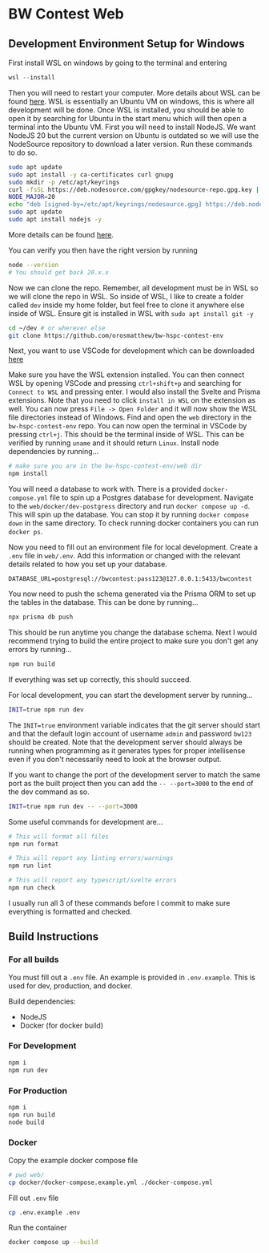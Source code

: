 # BW Contest Web

## Development Environment Setup for Windows

First install WSL on windows by going to the terminal and entering

```powershell
wsl --install
```

Then you will need to restart your computer. More details about WSL can be found [here](https://learn.microsoft.com/en-us/windows/wsl/). WSL is essentially an Ubuntu VM on windows, this is where all development will be done. Once WSL is installed, you should be able to open it by searching for Ubuntu in the start menu which will then open a terminal into the Ubuntu VM. First you will need to install NodeJS. We want NodeJS 20 but the current version on Ubuntu is outdated so we will use the NodeSource repository to download a later version. Run these commands to do so.

```bash
sudo apt update
sudo apt install -y ca-certificates curl gnupg
sudo mkdir -p /etc/apt/keyrings
curl -fsSL https://deb.nodesource.com/gpgkey/nodesource-repo.gpg.key | sudo gpg --dearmor -o /etc/apt/keyrings/nodesource.gpg
NODE_MAJOR=20
echo "deb [signed-by=/etc/apt/keyrings/nodesource.gpg] https://deb.nodesource.com/node_$NODE_MAJOR.x nodistro main" | sudo tee /etc/apt/sources.list.d/nodesource.list
sudo apt update
sudo apt install nodejs -y
```

More details can be found [here](https://github.com/nodesource/distributions).

You can verify you then have the right version by running

```bash
node --version
# You should get back 20.x.x
```

Now we can clone the repo. Remember, all development must be in WSL so we will clone the repo in WSL. So inside of WSL, I like to create a folder called `dev` inside my home folder, but feel free to clone it anywhere else inside of WSL. Ensure git is installed in WSL with `sudo apt install git -y`

```bash
cd ~/dev # or wherever else
git clone https://github.com/orosmatthew/bw-hspc-contest-env
```

Next, you want to use VSCode for development which can be downloaded [here](https://code.visualstudio.com/)

Make sure you have the WSL extension installed. You can then connect WSL by opening VSCode and pressing `ctrl+shift+p` and searching for `Connect to WSL` and pressing enter. I would also install the Svelte and Prisma extensions. Note that you need to click `install in WSL` on the extension as well. You can now press `File -> Open Folder` and it will now show the WSL file directories instead of Windows. Find and open the `web` directory in the `bw-hspc-contest-env` repo. You can now open the terminal in VSCode by pressing `ctrl+j`. This should be the terminal inside of WSL. This can be verified by running `uname` and it should return `Linux`. Install node dependencies by running...

```bash
# make sure you are in the bw-hspc-contest-env/web dir
npm install
```

You will need a database to work with. There is a provided `docker-compose.yml` file to spin up a Postgres database for development. Navigate to the `web/docker/dev-postgress` directory and run `docker compose up -d`. This will spin up the database. You can stop it by running `docker compose down` in the same directory. To check running docker containers you can run `docker ps`.

Now you need to fill out an environment file for local development. Create a `.env` file in `web/.env`. Add this information or changed with the relevant details related to how you set up your database.

```env
DATABASE_URL=postgresql://bwcontest:pass123@127.0.0.1:5433/bwcontest
```

You now need to push the schema generated via the Prisma ORM to set up the tables in the database. This can be done by running...

```bash
npx prisma db push
```

This should be run anytime you change the database schema. Next I would recommend trying to build the entire project to make sure you don't get any errors by running...

```bash
npm run build
```

If everything was set up correctly, this should succeed.

For local development, you can start the development server by running...

```bash
INIT=true npm run dev
```

The `INIT=true` environment variable indicates that the git server should start and that the default login account of username `admin` and password `bw123` should be created. Note that the development server should always be running when programming as it generates types for proper intellisense even if you don't necessarily need to look at the browser output.

If you want to change the port of the development server to match the same port as the built project then you can add the `-- --port=3000` to the end of the dev command as so.

```bash
INIT=true npm run dev -- --port=3000
```

Some useful commands for development are...

```bash
# This will format all files
npm run format

# This will report any linting errors/warnings
npm run lint

# This will report any typescript/svelte errors
npm run check
```

I usually run all 3 of these commands before I commit to make sure everything is formatted and checked.

## Build Instructions

### For all builds

You must fill out a `.env` file. An example is provided in `.env.example`. This is used for dev, production, and docker.

Build dependencies:

- NodeJS
- Docker (for docker build)

### For Development

```bash
npm i
npm run dev
```

### For Production

```bash
npm i
npm run build
node build
```

### Docker

Copy the example docker compose file

```bash
# pwd web/
cp docker/docker-compose.example.yml ./docker-compose.yml
```

Fill out `.env` file

```bash
cp .env.example .env
```

Run the container

```bash
docker compose up --build
```
